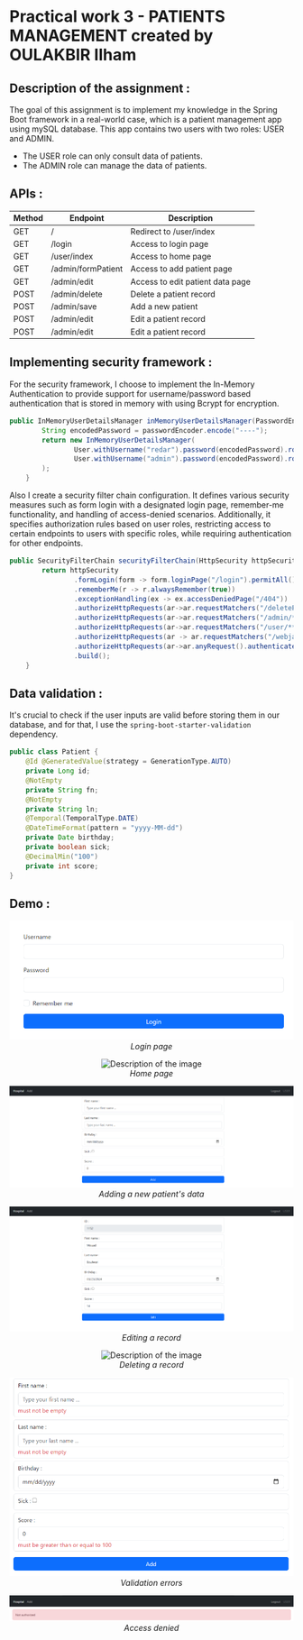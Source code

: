# Practical work 3 - PATIENTS MANAGEMENT created by  OULAKBIR Ilham

## Description of the assignment :
The goal of this assignment is to implement my knowledge in the Spring Boot framework in a real-world case, which is a patient management app using mySQL database.
This app contains two users with two roles: USER and ADMIN.

- The USER role can only consult data of patients.
- The ADMIN role can manage the data of patients.

## APIs :

| Method | Endpoint           | Description                      |
|--------|--------------------|----------------------------------|
| GET    | /                  | Redirect to /user/index          |
| GET    | /login             | Access to login page             |
| GET    | /user/index        | Access to home page              |
| GET    | /admin/formPatient | Access to add patient page       |
| GET    | /admin/edit        | Access to edit patient data page |
| POST   | /admin/delete      | Delete a patient record          |
| POST   | /admin/save        | Add a new patient                |
| POST   | /admin/edit        | Edit a patient record            |
| POST   | /admin/edit        | Edit a patient record            |

## Implementing security framework :

For the security framework, I choose to implement the In-Memory Authentication to provide support for username/password based authentication that is stored in memory with using Bcrypt for encryption.
```java
public InMemoryUserDetailsManager inMemoryUserDetailsManager(PasswordEncoder passwordEncoder){
        String encodedPassword = passwordEncoder.encode("----");
        return new InMemoryUserDetailsManager(
                User.withUsername("redar").password(encodedPassword).roles("USER").build(),
                User.withUsername("admin").password(encodedPassword).roles("USER","ADMIN").build()
        );
    }
```
Also I create a security filter chain configuration. It defines various security measures such as form login with a designated login page, remember-me functionality, and handling of access-denied scenarios. Additionally, it specifies authorization rules based on user roles, restricting access to certain endpoints to users with specific roles, while requiring authentication for other endpoints.
````java
public SecurityFilterChain securityFilterChain(HttpSecurity httpSecurity) throws Exception {
        return httpSecurity
                .formLogin(form -> form.loginPage("/login").permitAll())
                .rememberMe(r -> r.alwaysRemember(true))
                .exceptionHandling(ex -> ex.accessDeniedPage("/404"))
                .authorizeHttpRequests(ar->ar.requestMatchers("/deletePatient/**").hasRole("ADMIN"))
                .authorizeHttpRequests(ar->ar.requestMatchers("/admin/**").hasRole("ADMIN"))
                .authorizeHttpRequests(ar->ar.requestMatchers("/user/**").hasRole("USER"))
                .authorizeHttpRequests(ar -> ar.requestMatchers("/webjars/**"))
                .authorizeHttpRequests(ar->ar.anyRequest().authenticated())
                .build();
    }
````

## Data validation :
It's crucial to check if the user inputs are valid before storing them in our database, and for that, I use the `spring-boot-starter-validation` dependency.
```java
public class Patient {
    @Id @GeneratedValue(strategy = GenerationType.AUTO)
    private Long id;
    @NotEmpty
    private String fn;
    @NotEmpty
    private String ln;
    @Temporal(TemporalType.DATE)
    @DateTimeFormat(pattern = "yyyy-MM-dd")
    private Date birthday;
    private boolean sick;
    @DecimalMin("100")
    private int score;
}
```

## Demo :
<p align="center">
    <img src="images/img.png" alt="Description of the image" />
    <br />
    <em>Login page</em>
</p>
<p align="center">
    <img src="images/img_1.png" alt="Description of the image"  />
    <br />
    <em>Home page</em>
</p>
<p align="center">
    <img src="images/img_3.png" alt="Description of the image" />
    <br />
    <em>Adding a new patient's data</em>
</p>
<p align="center">
    <img src="images/img_4.png" alt="Description of the image"  />
    <br />
    <em>Editing a record</em>
</p>
<p align="center">
    <img src="images/img_2.png" alt="Description of the image" />
    <br />
    <em>Deleting a record</em>
</p>
<p align="center">
    <img src="images/img_5.png" alt="Description of the image" />
    <br />
    <em>Validation errors</em>
</p>
<p align="center">
    <img src="images/img_6.png" alt="Description of the image" />
    <br />
    <em>Access denied</em>
</p>
